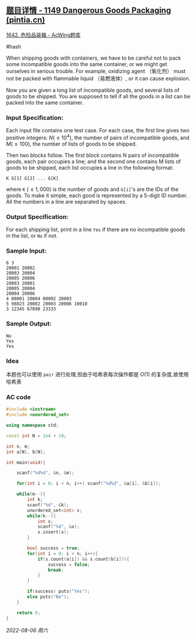 ##  [题目详情 - 1149 Dangerous Goods Packaging (pintia.cn)](https://pintia.cn/problem-sets/994805342720868352/problems/1038429908921778176)

[1642. 危险品装箱 - AcWing题库](https://www.acwing.com/problem/content/1644/)

#hash 

When shipping goods with containers, we have to be careful not to pack some incompatible goods into the same container, or we might get ourselves in serious trouble. For example, oxidizing agent （氧化剂） must not be packed with flammable liquid （易燃液体）, or it can cause explosion.

Now you are given a long list of incompatible goods, and several lists of goods to be shipped. You are supposed to tell if all the goods in a list can be packed into the same container.

### Input Specification:

Each input file contains one test case. For each case, the first line gives two positive integers: $N (≤10^4)$, the number of pairs of incompatible goods, and $M (≤100)$, the number of lists of goods to be shipped.

Then two blocks follow. The first block contains N pairs of incompatible goods, each pair occupies a line; and the second one contains M lists of goods to be shipped, each list occupies a line in the following format:

```
K G[1] G[2] ... G[K]
```

where `K` $(≤1,000)$ is the number of goods and `G[i]`'s are the IDs of the goods. To make it simple, each good is represented by a 5-digit ID number. All the numbers in a line are separated by spaces.

### Output Specification:

For each shipping list, print in a line `Yes` if there are no incompatible goods in the list, or `No` if not.

### Sample Input:

```in
6 3
20001 20002
20003 20004
20005 20006
20003 20001
20005 20004
20004 20006
4 00001 20004 00002 20003
5 98823 20002 20003 20006 10010
3 12345 67890 23333
```

### Sample Output:

```out
No
Yes
Yes
```

### Idea

本题也可以使用 `pair` 进行处理,但由于哈希表每次操作都是 $O(1)$ 的复杂度,故使用哈希表

### AC code

```cpp
#include <iostream>
#include <unordered_set>

using namespace std;

const int N = 1e4 + 10;

int n, m;
int a[N], b[N];

int main(void){

    scanf("%d%d", &n, &m);

    for(int i = 0; i < n; i++) scanf("%d%d", &a[i], &b[i]);

    while(m--){
        int k;
        scanf("%d", &k);
        unordered_set<int> s;
        while(k--){
            int x;
            scanf("%d", &x);
            s.insert(x);
        }

        bool success = true;
        for(int i = 0; i < n; i++){
            if(s.count(a[i]) && s.count(b[i])){
                success = false;
                break;
            }
        }

        if(success) puts("Yes");
        else puts("No");
    }

    return 0;
}
```


*2022-08-06 周六*